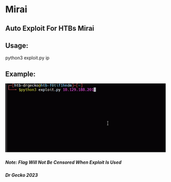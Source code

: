 # Mirai
## Auto Exploit For HTBs Mirai

## Usage:
python3 exploit.py ip


## Example:
![](https://github.com/Dr-Gecko/Mirai/blob/main/mirai.gif)
##### Note: Flag Will Not Be Censored When Exploit Is Used


##### Dr Gecko 2023
